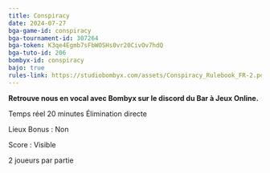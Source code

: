 ```yaml
---
title: Conspiracy
date: 2024-07-27
bga-game-id: conspiracy
bga-tournament-id: 307264
bga-token: K3qe4Egmb7sFbWOSHs0vr20CivOv7hdQ
bga-tuto-id: 206
bombyx-id: conspiracy
bajo: true
rules-link: https://studiobombyx.com/assets/Conspiracy_Rulebook_FR-2.pdf
---
```


**Retrouve nous en vocal avec Bombyx sur le discord du Bar à Jeux Online.**

Temps réel 20 minutes Élimination directe

Lieux Bonus : Non

Score : Visible

2 joueurs par partie
